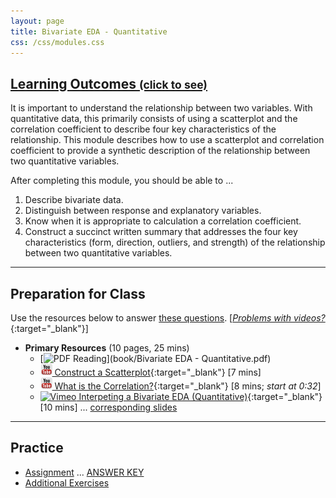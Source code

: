 ```yaml
---
layout: page
title: Bivariate EDA - Quantitative
css: /css/modules.css
---
```


<div class="panel-group-ILOs">
  <div class="panel panel-default">
    <div class="panel-heading">
      <h2 class="panel-title">
        <a data-toggle="collapse" href="#ILOs">Learning Outcomes <small>(click to see)</small></a>
      </h2>
    </div>
    <div id="ILOs" class="panel-collapse collapse">
      <div class="panel-body">
It is important to understand the relationship between two variables.  With quantitative data, this primarily consists of using a scatterplot and the correlation coefficient to describe four key characteristics of the relationship.  This module describes how to use a scatterplot and correlation coefficient to provide a synthetic description of the relationship between two quantitative variables.

<p>After completing this module, you should be able to ...</p>

<ol>
  <li>Describe bivariate data.</li>
  <li>Distinguish between response and explanatory variables.</li>
  <li>Know when it is appropriate to calculation a correlation coefficient.</li>
  <li>Construct a succinct written summary that addresses the four key characteristics (form, direction, outliers, and strength) of the relationship between two quantitative variables.</li>
</ol>
      </div>
    </div>
  </div>
</div>

----

## Preparation for Class

Use the resources below to answer [these questions](Prep/BEDAQuant). [[*Problems with videos?*](../resources/FAQ/FAQs/videos){:target="_blank"}]

* **Primary Resources** (10 pages, 25 mins)
  * [![PDF](../img/pdf.png) Reading](book/Bivariate EDA - Quantitative.pdf)
  * [![YouTube Link](../img/youtube.png) Construct a Scatterplot](https://www.youtube.com/watch?v=yXmz922K9Ks){:target="_blank"} [7 mins]
  * [![YouTube Link](../img/youtube.png) What is the Correlation?](https://www.youtube.com/watch?v=PtYVrF_WT3A){:target="_blank"} [8 mins; *start at 0:32*]
  * [![Vimeo](../img/dhovid.png) Interpeting a Bivariate EDA (Quantitative)](https://vimeo.com/user45324800/beda-quantsum){:target="_blank"} [10 mins] ... [corresponding slides](PPT/BEDAQuant_PPT.pptx)

----

## Practice

* [Assignment](CE/BEDAQuant_CE1) ... [ANSWER KEY](CE/KEY_BEDAQuant_CE)
* [Additional Exercises](CE/BEDAQuant_CE2)

<!---
&nbsp;

----

## Archived Materials

* Review Exercises: [Definitions and Calculations](RE/BEDAQuant_RevEx_Defns)
* [Old Lecture Slides](PPT/BEDAQuant_PPT_old.pptx)

--->
